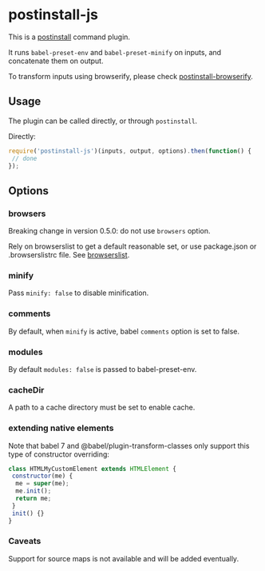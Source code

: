 # postinstall-js

This is a [postinstall](http://github.com/kapouer/postinstall) command plugin.

It runs `babel-preset-env` and `babel-preset-minify` on inputs, and concatenate
them on output.

To transform inputs using browserify, please check
[postinstall-browserify](http://github.com/kapouer/postinstall-browserify).

## Usage

The plugin can be called directly, or through `postinstall`.

Directly:

```js
require('postinstall-js')(inputs, output, options).then(function() {
 // done
});
```

## Options

### browsers

Breaking change in version 0.5.0:
do not use `browsers` option.

Rely on browserslist to get a default reasonable set,
or use package.json or .browserslistrc file.
See [browserslist](https://github.com/browserslist/browserslist#readme).

### minify

Pass `minify: false` to disable minification.

### comments

By default, when `minify` is active, babel `comments` option is set to false.

### modules

By default `modules: false` is passed to babel-preset-env.

### cacheDir

A path to a cache directory must be set to enable cache.

### extending native elements

Note that babel 7 and @babel/plugin-transform-classes only support this
type of constructor overriding:

```js
class HTMLMyCustomElement extends HTMLElement {
 constructor(me) {
  me = super(me);
  me.init();
  return me;
 }
 init() {}
}
```

### Caveats

Support for source maps is not available and will be added eventually.
